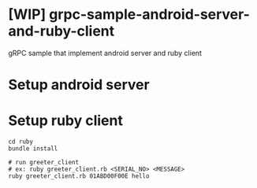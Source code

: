 # [WIP] grpc-sample-android-server-and-ruby-client
gRPC sample that implement android server and ruby client

# Setup android server


# Setup ruby client

```
cd ruby
bundle install

# run greeter_client
# ex: ruby greeter_client.rb <SERIAL_NO> <MESSAGE>
ruby greeter_client.rb 01ABD00F00E hello
```
